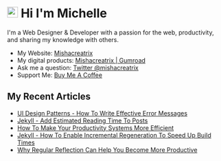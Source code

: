# <img src="https://media.giphy.com/media/hvRJCLFzcasrR4ia7z/giphy.gif" width="25px"> Hi I'm Michelle


I'm a Web Designer & Developer with a passion for the web, productivity, and sharing my knowledge with others.

- My Website: [Mishacreatrix](https://mishacreatrix.com/)
- My digital products: [Mishacreatrix | Gumroad](https://gumroad.com/mishacreatrix)
- Ask me a question: [Twitter @mishacreatrix](https://twitter.com/MishaCreatrix)
- Support Me: [Buy Me A Coffee](https://www.buymeacoffee.com/mishacreatrix)


## My Recent Articles

  * [UI Design Patterns - How To Write Effective Error Messages](https://mishacreatrix.com/effective-error-messages)
  * [Jekyll - Add Estimated Reading Time To Posts](https://mishacreatrix.com/estimated-reading-time-jekyll)
  * [How To Make Your Productivity Systems More Efficient](https://mishacreatrix.com/productivity-systems)
  * [Jekyll - How To Enable Incremental Regeneration To Speed Up Build Times](https://mishacreatrix.com/incremental-regeneration-jekyll)
  * [Why Regular Reflection Can Help You Become More Productive](https://mishacreatrix.com/regular-reflection)
